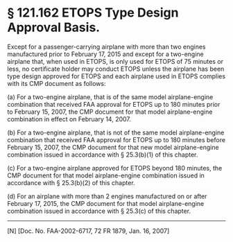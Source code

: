 # § 121.162   ETOPS Type Design Approval Basis.

Except for a passenger-carrying airplane with more than two engines manufactured prior to February 17, 2015 and except for a two-engine airplane that, when used in ETOPS, is only used for ETOPS of 75 minutes or less, no certificate holder may conduct ETOPS unless the airplane has been type design approved for ETOPS and each airplane used in ETOPS complies with its CMP document as follows:


(a) For a two-engine airplane, that is of the same model airplane-engine combination that received FAA approval for ETOPS up to 180 minutes prior to February 15, 2007, the CMP document for that model airplane-engine combination in effect on February 14, 2007.


(b) For a two-engine airplane, that is not of the same model airplane-engine combination that received FAA approval for ETOPS up to 180 minutes before February 15, 2007, the CMP document for that new model airplane-engine combination issued in accordance with § 25.3(b)(1) of this chapter.


(c) For a two-engine airplane approved for ETOPS beyond 180 minutes, the CMP document for that model airplane-engine combination issued in accordance with § 25.3(b)(2) of this chapter.


(d) For an airplane with more than 2 engines manufactured on or after February 17, 2015, the CMP document for that model airplane-engine combination issued in accordance with § 25.3(c) of this chapter.



---

[N] [Doc. No. FAA-2002-6717, 72 FR 1879, Jan. 16, 2007]




